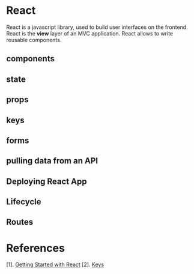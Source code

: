 # React
React is a javascript library, used to build user interfaces on the frontend. React is the **view** layer of an MVC application.
React allows to write reusable components.
## components
## state
## props
## keys
## forms
## pulling data from an API
## Deploying React App
## Lifecycle
## Routes

# References
[1]. [Getting Started with React](https://www.taniarascia.com/getting-started-with-react/)
[2]. [Keys](https://reactjs.org/docs/lists-and-keys.html#keys)
